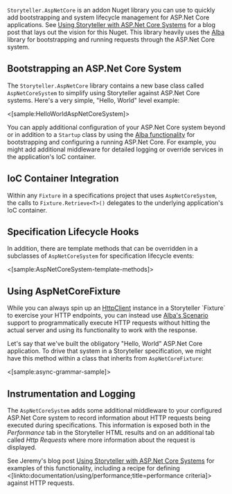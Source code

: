 <!--title: ASP.Net Core Systems -->

`Storyteller.AspNetCore` is an addon Nuget library you can use to quickly add bootstrapping and system lifecycle
management for ASP.Net Core applications. See [Using Storyteller with ASP.Net Core Systems](https://jeremydmiller.com/2017/04/18/using-storyteller-with-asp-net-core-systems/) for a blog post that lays out the vision for this Nuget. This library heavily uses the [Alba](http://jasperfx.github.io/alba/) library for bootstrapping and running requests through the ASP.Net Core system.

## Bootstrapping an ASP.Net Core System

The `Storyteller.AspNetCore` library contains a new base class called `AspNetCoreSystem` to simplify using Storyteller against ASP.Net Core systems. Here's a very simple, "Hello, World" level example:

<[sample:HelloWorldAspNetCoreSystem]>

You can apply additional configuration of your ASP.Net Core system beyond or in addition to a `Startup` class by
using the [Alba functionality](http://jasperfx.github.io/alba/documentation/bootstrapping/) for bootstrapping and configuring
a running ASP.Net Core. For example, you might add additional middleware for detailed logging or override services
in the application's IoC container.

## IoC Container Integration

Within any `Fixture` in a specifications project that uses `AspNetCoreSystem`, the calls to `Fixture.Retrieve<T>()` delegates
to the underlying application's IoC container.


## Specification Lifecycle Hooks

In addition, there are template methods that can be overridden in a subclasses of `AspNetCoreSystem` for specification lifecycle
events:

<[sample:AspNetCoreSystem-template-methods]>

## Using AspNetCoreFixture

While you can always spin up an [HttpClient](https://msdn.microsoft.com/en-us/library/system.net.http.httpclient(v=vs.118).aspx) instance in a Storyteller `Fixture` to exercise your HTTP endpoints, you can instead use [Alba's Scenario](http://jasperfx.github.io/alba/documentation/bootstrapping/) support to programmatically execute HTTP requests without hitting the actual server and using its functionality to work with the response.

Let's say that we've built the obligatory "Hello, World" ASP.Net Core application. To drive that system in a Storyteller specification, we might have this method within a class that inherits from `AspNetCoreFixture`:

<[sample:async-grammar-sample]>

## Instrumentation and Logging

The `AspNetCoreSystem` adds some additional middleware to your configured ASP.Net Core system to record information about HTTP requests being executed during specifications. This information is exposed both in the _Performance_ tab in the Storyteller HTML
results and on an additional tab called _Http Requests_ where more information about the request is displayed.

See Jeremy's blog post [Using Storyteller with ASP.Net Core Systems](https://jeremydmiller.com/2017/04/18/using-storyteller-with-asp-net-core-systems/) for examples of this functionality, including a recipe for defining <[linkto:documentation/using/performance;title=performance criteria]> against
HTTP requests.



